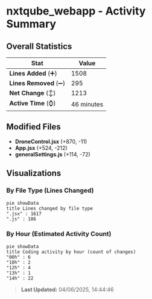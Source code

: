 # nxtqube_webapp - Activity Summary 

## Overall Statistics

| Stat                   | Value                                                             |
| ---------------------- | ----------------------------------------------------------------- |
| **Lines Added** (➕)   | 1508                                          |
| **Lines Removed** (➖) | 295                                        |
| **Net Change** (↕)    | 1213                |
| **Active Time** (⌚)   | 46 minutes |


## Modified Files
- **DroneControl.jsx** (+870, -11)
- **App.jsx** (+524, -212)
- **generalSettings.js** (+114, -72)

## Visualizations

### By File Type (Lines Changed)

```mermaid
pie showData
title Lines changed by file type
".jsx" : 1617
".js" : 186
```

### By Hour (Estimated Activity Count)

```mermaid
pie showData
title Coding activity by hour (count of changes)
"00h" : 6
"10h" : 2
"12h" : 4
"13h" : 1
"14h" : 22
```


> **Last Updated:** 04/06/2025, 14:44:46